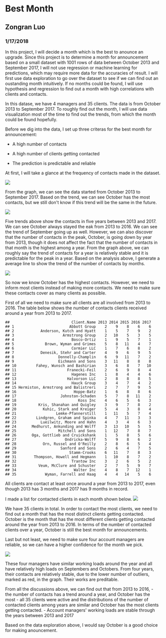 # Best Month
## Zongran Luo
### 1/17/2018

In this project, I will decide a month which is the best to anounce an upgrade. Since this project is to determine a month for announcement based on a small dataset with 1001 rows of data between October 2013 and September 2017, I will not use regression or machine learning for predictions, which may require more data for the accuracies of result. I will first use data exploration to go over the dataset to see if we can find out an oustanding month intuitively. If no months could be found, I will use hypothesis and regression to find out a month with high correlations with clients and contacts.

In this datase, we have 4 managers and 35 clients. The data is from October 2013 to September 2017. To roughly find out the month, I will use data visualization most of the time to find out the trends, from which the month could be found hopefully.

Before we dig into the data, I set up three criteras for the best month for announcement: 

- A high number of contacts 

- A high number of clients getting contacted 

- The prediction is predictable and reliable

At first, I will take a glance at the frequency of contacts made in the dataset.

![](hireart_files/figure-markdown_github/unnamed-chunk-3-1.png)

From the graph, we can see the data started from October 2013 to September 2017. Based on the trend, we can see October has the most contacts, but we still don't know if this trend will be the same in the future.

![](hireart_files/figure-markdown_github/unnamed-chunk-4-1.png)

Five trends above show the contacts in five years between 2013 and 2017. We can see October always stayed the eak from 2013 to 2016. We can see the trend of September going up as well. However, we can also discover that the number of contacts in the peak, October, is going down by year from 2013, though it does not affect the fact that the number of contacts in that month is the highest among a year. From the graph above, we can roughly say the trend of contacts for a year is relatively stable and it is predictable for the peak in a year. Based on the analysis above, I generate a average line to show the trend of the number of contacts by months.

![](hireart_files/figure-markdown_github/unnamed-chunk-5-1.png)

So now we know October has the highest contacts. However, we need to inform most clients instead of making more contacts. We need to make sure these contacts cover as many clients as possible.

First of all we need to make sure all clients are all involved from 2013 to 2016. The table below shows the number of contacts clients received around a year from 2013 to 2017.

    ##                            Client.Name 2013 2014 2015 2016 2017
    ## 1                         Abbott Group    2    9    8    6    6
    ## 2            Anderson, Kutch and Hyatt    1    5    7    9    2
    ## 3                      Armstrong Group    2   10    5    3    5
    ## 4                          Bosco-Ortiz    1    9    5    7    1
    ## 5              Brown, Wyman and Grimes    5    8   11    4    7
    ## 6                          Cormier LLC    1    7    6    8    2
    ## 7            Denesik, Stehr and Carter    4    9    6    9    5
    ## 8                    Donnelly-Champlin    6    9   11    7    2
    ## 9                    Eichmann and Sons    3   11    8    8    8
    ## 10         Fahey, Wunsch and Bashirian    3    6    8    7   10
    ## 11                       Franecki-Feil    2    6    9    8    4
    ## 12                         Hagenes Inc    1    8    4    4    6
    ## 13                       Halvorson LLC    2    8    8    8    5
    ## 14                         Hauck Group    3    4    7    4    2
    ## 15 Hermiston, Armstrong and Balistreri    2    7    7    9    5
    ## 16                          Hoppe-Batz    1    6    8    8    6
    ## 17                    Johnston-Schaden    5    7    8   11    2
    ## 18                            Koss Inc    4    6    5    6    3
    ## 19          Kris, Shanahan and Quigley    3    9    7    8    2
    ## 20            Kuhic, Stark and Kreiger    5    4    3    8    4
    ## 21                  Lemke-Pfannerstill    1   11    5    7    4
    ## 22         Lindgren, Graham and Spinka    4    7   11    3    3
    ## 23           Lueilwitz, Moore and Hahn    4    3    4    6    3
    ## 24       Medhurst, Ankunding and Wolff    3   13   10    5    5
    ## 25                   Mitchell and Sons    1   12    7    8    7
    ## 26       Oga, Gottlieb and Cruickshank    1    5    8    5    6
    ## 27                      Ondricka-Wolff    5    9    8    6    2
    ## 28            Orn, Russel and O'Reilly    2    8    6    5    4
    ## 29                    Sanford and Sons    2    6    4    7    5
    ## 30                        Stamm-Crooks    6   11    7    8    3
    ## 31        Thompson, Howell and Hegmann    1   10    8    7    2
    ## 32                         Trantow Inc    3    2    6    5    2
    ## 33          Veum, McClure and Schuster    2    7    5    9    7
    ## 34                          Walter Inc    4    8    7   12    1
    ## 35             Wyman, Farrell and Haag    4    4   14    5    6

All clients are contact at least once around a year from 2013 to 2017, even though 2013 has 3 months and 2017 has 9 months in record.

I made a list for contacted clients in each month shown below. ![](hireart_files/figure-markdown_github/unnamed-chunk-7-1.png)

We have 35 clients in total. In order to contact the most clients, we need to find out a month that has the most distinct clients getting contacted. October is the month that has the most different clients getting contacted around the year from 2013 to 2016. In terms of the number of contacted clients over a year, October is still the best month for announcements.

Last but not least, we need to make sure four account managers are reliable, so we can have a higher confidence for the month we pick.

![](hireart_files/figure-markdown_github/unnamed-chunk-8-1.png)

These four managers have similar working loads around the year and all have relatively high loads on Septembers and Octobers. From four years, their contacts are relatively stable, due to the lower number of outliers, marked as red, in the graph. Their works are preditable.

From all the discussions above, we can find out that from 2013 to 2016, - the number of contacts has a trend around a year, and October has the most - all 35 clients were active and the distributions of the number of contacted clients among years are similar and October has the most clients getting contacted. - Account managers' working loads are stable through the years between 2013 and 2017

Based on the data exploration above, I would say October is a good choice for making anouncement.
